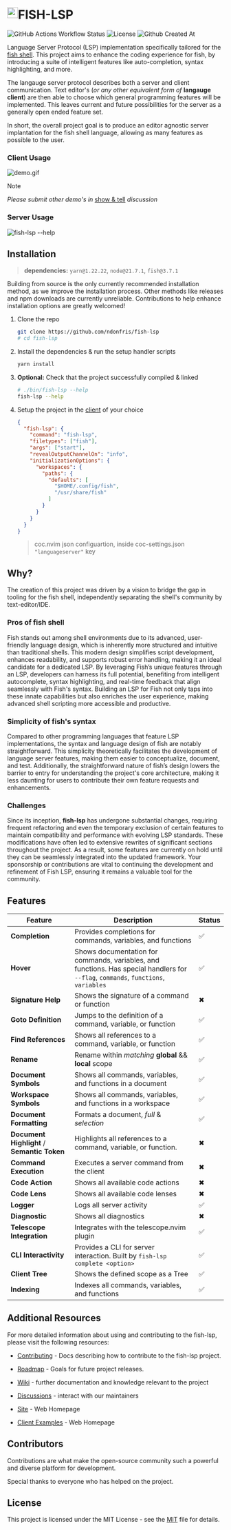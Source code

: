 <h1 style="text-align: center; display: flex;">
    <img src="https://github.com/ndonfris/fish-lsp.dev/blob/ndonfris-patch-1/coloricon.svg" width="25px" height="25px" style="padding-top: auto" /> FISH-LSP
</h1>

![GitHub Actions Workflow Status](https://img.shields.io/github/actions/workflow/status/ndonfris/fish-lsp/eslint.yml?branch=master&labelColor=%23181939)
![License](https://img.shields.io/github/license/ndonfris/fish-lsp?&labelColor=%23181939&color=b88af3)
![Github Created At](https://img.shields.io/github/created-at/ndonfris/fish-lsp?logo=%234e6cfa&label=created&labelColor=%23181939&color=%236198f5)

Language Server Protocol (LSP) implementation specifically tailored for the [fish shell](https://github.com/microsoft/vscode-languageserver-node/tree/main/server/src/common).
This project aims to enhance the coding experience for fish, by introducing a suite of
intelligent features like auto-completion, syntax highlighting, and more.

The langauge server protocol describes both a server and client communication. Text editor's (_or any other equivalent form of_ __langauge client__) are then able to choose which general
programming features will be implemented. This leaves current and future possibilities for the server
as a generally open ended feature set.

In short, the overall project goal is to produce an editor agnostic server implantation
for the fish shell language, allowing as many features as possible to the user.


### Client Usage

  ![demo.gif](https://github.com/ndonfris/fish-lsp.dev/blob/ndonfris-patch-1/new_output.gif?raw=true)

 > [!NOTE]
 > _Please submit other demo's in_ [show & tell](https://github.com/ndonfris/fish-lsp/discussions/categories/show-and-tell) _discussion_


### Server Usage

  <!-- ```bash -->
  <!--  fish-lsp --help -->
  <!-- ``` -->
  <!---->
  <!-- <details> -->
  <!--   <summary> Generated Output </summary> -->

  ![fish-lsp --help](https://github.com/ndonfris/fish-lsp.dev/blob/master/public/help-msg.png)

  <!-- </details> -->

## Installation

> __dependencies:__ `yarn@1.22.22`, `node@21.7.1`, `fish@3.7.1`

Building from source is the only currently recommended installation method, as we improve
the installation process. Other methods like releases and npm downloads are currently unreliable.
Contributions to help enhance installation options are greatly welcomed!

1. Clone the repo

    ```bash
    git clone https://github.com/ndonfris/fish-lsp
    # cd fish-lsp
    ```

1. Install the dependencies & run the setup handler scripts

    ```bash
    yarn install
    ```

1. __Optional:__ Check that the project successfully compiled & linked

    ```bash
    # ./bin/fish-lsp --help
    fish-lsp --help
    ```

1. Setup the project in the [client](https://github.com/ndonfris/fish-lsp/wiki/Client-Configurations) of your choice

    ```json
    {
      "fish-lsp": {
        "command": "fish-lsp",
        "filetypes": ["fish"],
        "args": ["start"],
        "revealOutputChannelOn": "info",
        "initializationOptions": {
          "workspaces": {
            "paths": {
              "defaults": [
                "$HOME/.config/fish",
                "/usr/share/fish"
              ]
            }
          }
        }
      }
    }
    ```

    > coc.nvim json configuartion, inside coc-settings.json `"languageserver"` key

## Why?

  The creation of this project was driven by a vision to bridge the gap in tooling for the
  fish shell, independently separating the shell's community by text-editor/IDE.

### Pros of fish shell

  Fish stands out among shell environments due to its advanced, user-friendly language
  design, which is inherently more structured and intuitive than traditional shells. This modern
  design simplifies script development, enhances readability, and supports robust error handling,
  making it an ideal candidate for a dedicated LSP. By leveraging Fish’s unique features through an LSP,
  developers can harness its full potential, benefiting from intelligent autocomplete, syntax highlighting,
  and real-time feedback that align seamlessly with Fish's syntax. Building an LSP for
  Fish not only taps into these innate capabilities but also enriches the user experience,
  making advanced shell scripting more accessible and productive.

### Simplicity of fish's syntax

  Compared to other programming languages that feature LSP implementations, the syntax and
  language design of fish are notably straightforward. This simplicity theoretically
  facilitates the development of language server features, making them easier to
  conceptualize, document, and test. Additionally, the straightforward nature of fish’s
  design lowers the barrier to entry for understanding the project's core architecture,
  making it less daunting for users to contribute their own feature requests and enhancements.

### Challenges

  Since its inception, __fish-lsp__ has undergone substantial changes, requiring frequent refactoring
  and even the temporary exclusion of certain features to maintain compatibility and performance
  with evolving LSP standards. These modifications have often led to extensive rewrites of
  significant sections throughout the project. As a result, some features are currently on hold until
  they can be seamlessly integrated into the updated framework. Your sponsorship or contributions
  are vital to continuing the development and refinement of Fish LSP, ensuring it remains a valuable tool for the community.

## Features

| Feature | Description | Status |
| --- | --- | --- |
| __Completion__ | Provides completions for commands, variables, and functions | ✅ |
| __Hover__ | Shows documentation for commands, variables, and functions. Has special handlers for `--flag`, `commands`, `functions`, `variables` | ✅ |
| __Signature Help__ | Shows the signature of a command or function | ✖  |
| __Goto Definition__ | Jumps to the definition of a command, variable, or function | ✅ |
| __Find References__ | Shows all references to a command, variable, or function | ✅ |
| __Rename__ | Rename within _matching_ __global__ && __local__ scope | ✅ |
| __Document Symbols__ | Shows all commands, variables, and functions in a document | ✅ |
| __Workspace Symbols__ | Shows all commands, variables, and functions in a workspace | ✅ |
| __Document Formatting__ | Formats a document, _full_ & _selection_ | ✅ |
| __Document Highlight__ / __Semantic Token__ | Highlights all references to a command, variable, or function.  | ✖  |
| __Command Execution__ | Executes a server command from the client | ✖  |
| __Code Action__ | Shows all available code actions | ✖  |
| __Code Lens__ | Shows all available code lenses | ✖  |
| __Logger__ | Logs all server activity | ✅ |
| __Diagnostic__ | Shows all diagnostics | ✖  |
| __Telescope Integration__ | Integrates with the telescope.nvim plugin | ✅ |
| __CLI Interactivity__ | Provides a CLI for server interaction. Built by `fish-lsp complete <option>` | ✅ |
| __Client Tree__ | Shows the defined scope as a Tree | ✅ |
| __Indexing__ | Indexes all commands, variables, and functions | ✅ |

## Additional Resources

For more detailed information about using and contributing to the fish-lsp, please visit the following resources:

- [Contributing](./docs/CONTRIBUTING.md) - Docs describing how to contribute to the fish-lsp project.

- [Roadmap](./docs/ROADMAP.md) - Goals for future project releases.

- [Wiki](https://github.com/ndonfris/fish-lsp/wiki) - further documentation and knowledge relevant to the project

- [Discussions](https://github.com/ndonfris/fish-lsp/discussions) - interact with our maintainers

- [Site](https://fish-lsp.dev/) - Web Homepage

- [Client Examples](https://github.com/ndonfris/fish-lsp/wiki/Client-Configurations) - Web Homepage

<!-- Contributors list @via: https://allcontributors.org/docs/en/bot/installation -->
## Contributors

Contributions are what make the open-source community such a powerful and diverse platform for development.

Special thanks to everyone who has helped on the project.

## License

This project is licensed under the MIT License - see the [MIT](https://github.com/ndonfris/fish-lsp/blob/master/LICENSE)  file for details.

